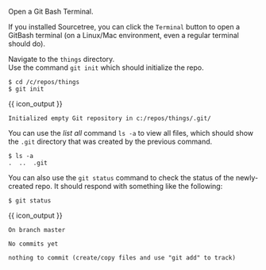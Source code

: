 Open a Git Bash Terminal.

If you installed Sourcetree, you can click the `Terminal` button to open a GitBash terminal (on a Linux/Mac environment, even a regular terminal should do).

<pic eager src="{{baseUrl}}/gitAndGithub/init/images/cli_1.png" height="100" />
<p/>

Navigate to the `things` directory.<br>
Use the command `git init` which should initialize the repo.

```{.no-line-numbers}
$ cd /c/repos/things
$ git init
```
{{ icon_output }}
```{.no-line-numbers}
Initialized empty Git repository in c:/repos/things/.git/
```

You can use the _list all_ command `ls -a` to view all files, which should show the `.git` directory that was created by the previous command.

```{.no-line-numbers}
$ ls -a
.  ..  .git
```

You can also use the `git status` command to check the status of the newly-created repo. It should respond with something like the following:

```{.no-line-numbers}
$ git status
```
{{ icon_output }}
```{.no-line-numbers}
On branch master

No commits yet

nothing to commit (create/copy files and use "git add" to track)
```
